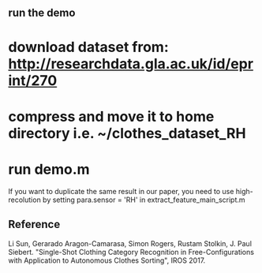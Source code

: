 ## run the demo

# download dataset from: http://researchdata.gla.ac.uk/id/eprint/270

# compress and move it to home directory i.e. ~/clothes_dataset_RH

# run demo.m

If you want to duplicate the same result in our paper, you need to use high-recolution by setting para.sensor = 'RH' in extract_feature_main_script.m


## Reference
Li Sun, Gerarado Aragon-Camarasa, Simon Rogers, Rustam Stolkin, J. Paul Siebert. "Single-Shot Clothing Category Recognition in Free-Configurations with Application to Autonomous Clothes Sorting", IROS 2017.
